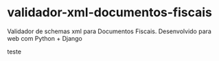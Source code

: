 # validador-xml-documentos-fiscais
Validador de schemas xml para Documentos Fiscais. Desenvolvido para web com Python + Django


teste